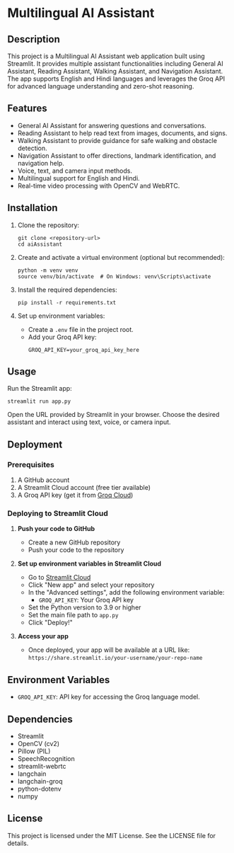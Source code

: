# Multilingual AI Assistant

## Description
This project is a Multilingual AI Assistant web application built using Streamlit. It provides multiple assistant functionalities including General AI Assistant, Reading Assistant, Walking Assistant, and Navigation Assistant. The app supports English and Hindi languages and leverages the Groq API for advanced language understanding and zero-shot reasoning.

## Features
- General AI Assistant for answering questions and conversations.
- Reading Assistant to help read text from images, documents, and signs.
- Walking Assistant to provide guidance for safe walking and obstacle detection.
- Navigation Assistant to offer directions, landmark identification, and navigation help.
- Voice, text, and camera input methods.
- Multilingual support for English and Hindi.
- Real-time video processing with OpenCV and WebRTC.

## Installation

1. Clone the repository:
   ```
   git clone <repository-url>
   cd aiAssistant
   ```

2. Create and activate a virtual environment (optional but recommended):
   ```
   python -m venv venv
   source venv/bin/activate  # On Windows: venv\Scripts\activate
   ```

3. Install the required dependencies:
   ```
   pip install -r requirements.txt
   ```

4. Set up environment variables:
   - Create a `.env` file in the project root.
   - Add your Groq API key:
     ```
     GROQ_API_KEY=your_groq_api_key_here
     ```

## Usage

Run the Streamlit app:
```
streamlit run app.py
```

Open the URL provided by Streamlit in your browser. Choose the desired assistant and interact using text, voice, or camera input.

## Deployment

### Prerequisites

1. A GitHub account
2. A Streamlit Cloud account (free tier available)
3. A Groq API key (get it from [Groq Cloud](https://console.groq.com/))

### Deploying to Streamlit Cloud

1. **Push your code to GitHub**
   - Create a new GitHub repository
   - Push your code to the repository

2. **Set up environment variables in Streamlit Cloud**
   - Go to [Streamlit Cloud](https://share.streamlit.io/)
   - Click "New app" and select your repository
   - In the "Advanced settings", add the following environment variable:
     - `GROQ_API_KEY`: Your Groq API key
   - Set the Python version to 3.9 or higher
   - Set the main file path to `app.py`
   - Click "Deploy!"

3. **Access your app**
   - Once deployed, your app will be available at a URL like: `https://share.streamlit.io/your-username/your-repo-name`

## Environment Variables

- `GROQ_API_KEY`: API key for accessing the Groq language model.

## Dependencies

- Streamlit
- OpenCV (cv2)
- Pillow (PIL)
- SpeechRecognition
- streamlit-webrtc
- langchain
- langchain-groq
- python-dotenv
- numpy

## License

This project is licensed under the MIT License. See the LICENSE file for details.
